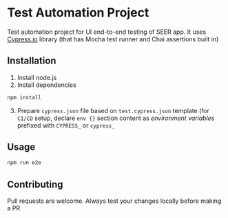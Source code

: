 # Test Automation Project

Test automation project for UI end-to-end testing of SEER app. It uses [Cypress.io](https://cypress.io) library (that has Mocha test runner and Chai assertions built in)

## Installation

1. Install node.js
2. Install dependencies

```bash
npm install
```

3. Prepare `cypress.json` file based on `test.cypress.json` template (for `CI/CD` setup, declare `env {}` section content as *environment variables* prefixed with `CYPRESS_` or `cypress_`

## Usage

```bash
npm run e2e
```

## Contributing
Pull requests are welcome. Always test your changes locally before making a PR
